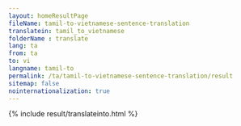 ```yaml
---
layout: homeResultPage
fileName: tamil-to-vietnamese-sentence-translation
translatein: tamil_to_vietnamese
folderName : translate
lang: ta
from: ta
to: vi
langname: tamil-to
permalink: /ta/tamil-to-vietnamese-sentence-translation/result
sitemap: false
nointernationalization: true
---
```

{% include result/translateinto.html %}

<script src="/js/result/translation.js" data-foldername="{{page.folderName}}" data-lang="{{page.lang}}"></script>

